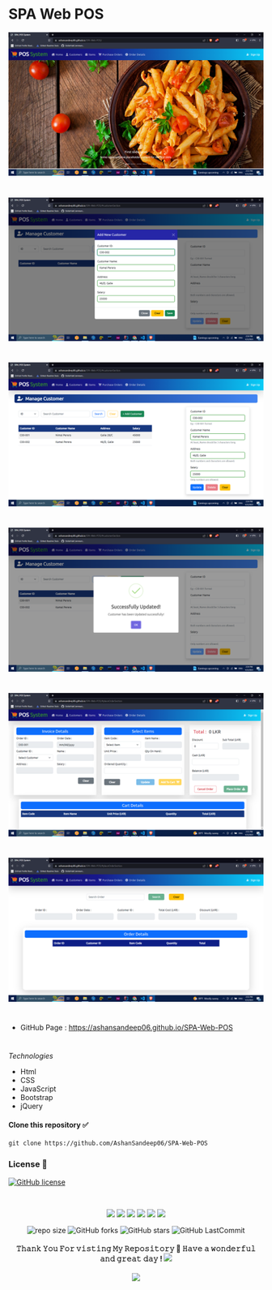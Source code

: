 # SPA Web POS

<img src="assets/img/Screenshot%20(3720).png">

#
<img src="assets/img/Screenshot%20(3722).png">

#
<img src="assets/img/Screenshot%20(3724).png">

#
<img src="assets/img/Screenshot%20(3725).png">

#
<img src="assets/img/Screenshot%20(3726).png">

#
<img src="assets/img/Screenshot%20(3727).png">

#


* GitHub Page : <a href="https://ashansandeep06.github.io/SPA-Web-POS/" target="_blank">https://ashansandeep06.github.io/SPA-Web-POS</a>

# 

*Technologies*
* Html
* CSS
* JavaScript
* Bootstrap
* jQuery


#### Clone this repository ✅
```md
git clone https://github.com/AshanSandeep06/SPA-Web-POS
```
###

### License 📝
[![GitHub license](https://img.shields.io/github/license/AshanSandeep06/SPA-Web-POS?&labelColor=black&color=3867d6&style=for-the-badge)](https://github.com/AshanSandeep06/SPA-Web-POS/blob/master/License.md)

<br>

<div align="center">

[<img height="29" src = "https://img.shields.io/badge/linkedin-000000.svg?&style=for-the-badge&logo=linkedin&logoColor=white" />][LinkedIn]
[<img height="29" src = "https://img.shields.io/badge/Facebook-000000.svg?&style=for-the-badge&logo=facebook&logoColor=white">][Facebook]
[<img height="29" src = "https://img.shields.io/badge/Whatsapp-000000.svg?&style=for-the-badge&logo=WhatsApp&logoColor=white">][WhatsApp]
[<img height="29" src = "https://img.shields.io/badge/twitter-000000.svg?&style=for-the-badge&logo=twitter&logoColor=white">][Twitter]
[<img height="29" src = "https://img.shields.io/badge/instragram-000000.svg?&style=for-the-badge&logo=instagram&logoColor=white">][Instragram]
[<img height="29" src = "https://img.shields.io/badge/reddit-000000.svg?&style=for-the-badge&logo=reddit&logoColor=white">][Reddit]

</div>

[linkedin]: https://www.linkedin.com/in/ashan-sandeep-248912212/

[Facebook]: https://www.facebook.com/azhan.sandeep/

[WhatsApp]: https://wa.me/0765631708

[Twitter]: https://twitter.com/Ashan__Sandeep

[Instragram]: https://www.instagram.com/____ashan______/

[Reddit]:https://www.reddit.com/user/Nightmare_436


<p align="center">


</p>

<div align="center">

![repo size](https://img.shields.io/github/repo-size/AshanSandeep06/SPA-Web-POS?label=Repo%20Size&style=for-the-badge&labelColor=black&color=20bf6b)
![GitHub forks](https://img.shields.io/github/forks/AshanSandeep06/SPA-Web-POS?&labelColor=black&color=0fb9b1&style=for-the-badge)
![GitHub stars](https://img.shields.io/github/stars/AshanSandeep06/SPA-Web-POS?&labelColor=black&color=f7b731&style=for-the-badge)
![GitHub LastCommit](https://img.shields.io/github/last-commit/AshanSandeep06/SPA-Web-POS?logo=github&labelColor=black&color=d1d8e0&style=for-the-badge)

</div>

<p align="center">
<h4 align="center">
𝚃𝚑𝚊𝚗𝚔 𝚈𝚘𝚞 𝙵𝚘𝚛 𝚟𝚒𝚜𝚝𝚒𝚗𝚐 𝙼𝚢 𝚁𝚎𝚙𝚘𝚜𝚒𝚝𝚘𝚛𝚢 🤝
𝙷𝚊𝚟𝚎 𝚊 𝚠𝚘𝚗𝚍𝚎𝚛𝚏𝚞𝚕 𝚊𝚗𝚍 𝚐𝚛𝚎𝚊𝚝 𝚍𝚊𝚢 ! 

<img src="https://github.com/Mindula-Dilthushan/Mindula-Dilthushan/blob/master/assets/hi.gif" width="30px">

</h4>

<p align="center">
  <img src="https://capsule-render.vercel.app/api?type=waving&color=gradient&height=80&section=footer"/>
</p>
